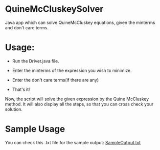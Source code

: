 # QuineMcCluskeySolver
Java app which can solve QuineMcCluskey equations, given the minterms and don't care terms.

# Usage:

* Run the Driver.java file.

* Enter the minterms of the expression you wish to minimize.

* Enter the don't care terms(if there are any)

* That's it!

Now, the script will solve the given expression by the Quine McCluskey method. It will also display all the steps, so that you can cross check your solution.

# Sample Usage

You can check this .txt file for the sample output: [SampleOutput.txt](SampleOutput.txt)